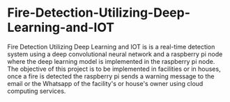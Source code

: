 # Fire-Detection-Utilizing-Deep-Learning-and-IOT
  Fire Detection Utilizing Deep Learning and IOT is is a real-time detection system using a deep convolutional neural network and a raspberry pi node where the deep learning model is implemented in the raspberry pi node. The objective of this project is to be implemented in facilities or in houses, once a fire is detected the raspberry pi sends a warning message to the email or the Whatsapp of the facility's or house's owner using cloud computing services.
